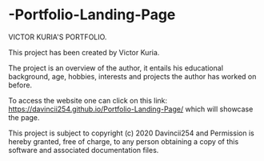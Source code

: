 # -Portfolio-Landing-Page
VICTOR KURIA'S PORTFOLIO.

This project has been created by Victor Kuria.

The project is an overview of the author, it entails his educational background, age, hobbies, interests and projects the author has worked on before.

To access the website one can click on this link: https://davincii254.github.io/Portfolio-Landing-Page/ which will showcase the page.

This project is subject to copyright  (c) 2020 Davincii254 and Permission is hereby granted, free of charge, to any person obtaining a copy of this software and associated documentation files.